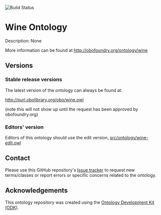 
![Build Status](https://github.com/EBISPOT/ontology_editor_training/workflows/CI/badge.svg)
# Wine Ontology

Description: None

More information can be found at http://obofoundry.org/ontology/wine

## Versions

### Stable release versions

The latest version of the ontology can always be found at:

http://purl.obolibrary.org/obo/wine.owl

(note this will not show up until the request has been approved by obofoundry.org)

### Editors' version

Editors of this ontology should use the edit version, [src/ontology/wine-edit.owl](src/ontology/wine-edit.owl)

## Contact

Please use this GitHub repository's [Issue tracker](https://github.com/EBISPOT/ontology_editor_training/issues) to request new terms/classes or report errors or specific concerns related to the ontology.

## Acknowledgements

This ontology repository was created using the [Ontology Development Kit (ODK)](https://github.com/INCATools/ontology-development-kit).